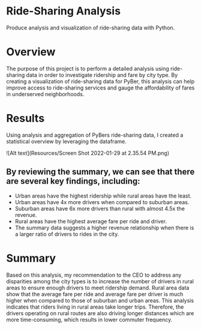 # Ride-Sharing Analysis
Produce analysis and visualization of ride-sharing data with Python.

# Overview
The purpose of this project is to perform a detailed analysis using ride-sharing data in order to investigate ridership and fare by city type. By creating a visualization of ride-sharing data for PyBer, this analysis can help improve access to ride-sharing services and gauge the affordability of fares in underserved neighborhoods.

# Results
Using analysis and aggregation of PyBers ride-sharing data, I created a statistical overview by leveraging the dataframe.

![Alt text](Resources/Screen Shot 2022-01-29 at 2.35.54 PM.png)

## By reviewing the summary, we can see that there are several key findings, including:
* Urban areas have the highest ridership while rural areas have the least.
* Urban areas have 4x more drivers when compared to suburban areas.
* Suburban areas have 6x more drivers than rural with almost 4.5x the revenue.
* Rural areas have the highest average fare per ride and driver.
* The summary data suggests a higher revenue relationship when there is a larger ratio of drivers to rides in the city.

# Summary
Based on this analysis, my recommendation to the CEO to address any disparities among the city types is to increase the number of drivers in rural areas to ensure enough drivers to meet ridership demand. Rural area data show that the average fare per ride and average fare per driver is much higher when compared to those of suburban and urban areas. This analysis indicates that riders living in rural areas take longer trips. Therefore, the drivers operating on rural routes are also driving longer distances which are more time-consuming, which results in lower commuter frequency.


